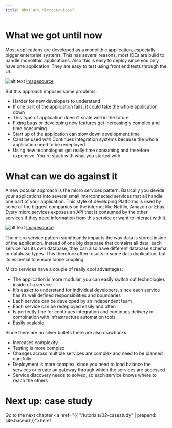 ```yaml
---
title: What are Microservices?
---
```


# What we got until now
Most applications are developed as a monolithic application, especially bigger enterprise systems. This has several reasons, most IDEs are build to handle monolithic applications. Also this is easy to deploy since you only have one application. They are easy to test using front end tests through the UI.

![alt text](http://bits.citrusbyte.com/images/posts/2015-08-24-microservices-monolith.png "Monolithc Application")
[Imagesource](http://bits.citrusbyte.com/images/posts/2015-08-24-microservices-monolith.png)

But this approach imposes some problems:

- Harder for new developers to understand
- If one part of the application fails, it could take the whole application down
- This type of application doesn't scale well in the future
- Fixing bugs or developing new features get increasingly complex and time consuming
- Start up of the application can slow down development time
- Cant be used with Continues Integration systems because the whole application need to be redeployed
- Using new technologies get really time consuming and therefore expensive. You're stuck with what you started with


# What can we do against it
A new popular approach is the micro services pattern. Basically you devide your applications into several small interconnected services that all handle one part of your application. This style of developing Platforms is used by some of the biggest companies on the internet like Netflix, Amazon or Ebay. Every micro services exposes an API that is consumed by the other services if they need information from this service or want to interact with it.

![alt text](http://bits.citrusbyte.com/images/posts/2015-08-24-microservices-architecture.png "Microservice Application")
[Imagesource](http://bits.citrusbyte.com/images/posts/2015-08-24-microservices-architecture.png)

The micro service pattern significantly impacts the way data is stored inside of the application. Instead of one big database that contains all data, each service has its own database, they can also have different database schema or database types. This therefore often results in some data duplication, but its essential to ensure loose coupling.

Micro services have a couple of really cool advantages:

- The application is more modular, you can easily switch out technologies inside of a service.
- It's easier to understand for individual developers, since each service has its well defined responsibilities and boundaries
- Each service can be developed by an independent team
- Each service can be redeployed easily and often
- Is perfectly fine for continues integration and continues delivery in combination with infrastructure automation tools
- Easily scalable


Since there are no silver bullets there are also drawbacks:

- Increases complexity
- Testing is more complex
- Changes across multiple services are complex and need to be planned carefully
- Deployment is more complex, since you need to load balance the services or create an gateway through which the services are accessed
- Service discovery needs to solved, so each service knows where to reach the others

# Next up: case study

Go to the next chapter <a href="{{ "/tutorials/02-casestudy" | prepend: site.baseurl }}">here</a>!
